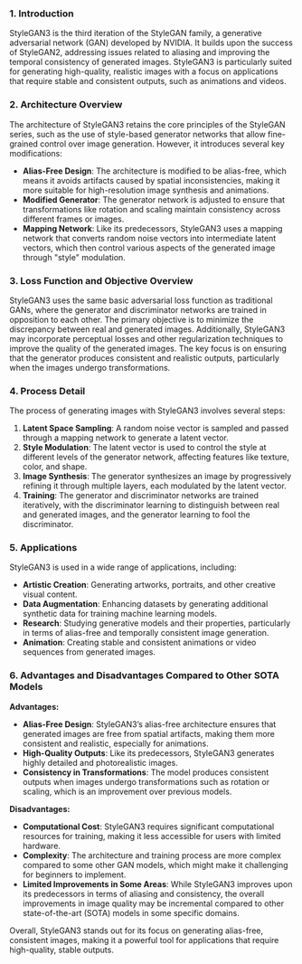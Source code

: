 ### 1. Introduction
StyleGAN3 is the third iteration of the StyleGAN family, a generative adversarial network (GAN) developed by NVIDIA. It builds upon the success of StyleGAN2, addressing issues related to aliasing and improving the temporal consistency of generated images. StyleGAN3 is particularly suited for generating high-quality, realistic images with a focus on applications that require stable and consistent outputs, such as animations and videos.

### 2. Architecture Overview
The architecture of StyleGAN3 retains the core principles of the StyleGAN series, such as the use of style-based generator networks that allow fine-grained control over image generation. However, it introduces several key modifications:

- **Alias-Free Design**: The architecture is modified to be alias-free, which means it avoids artifacts caused by spatial inconsistencies, making it more suitable for high-resolution image synthesis and animations.
- **Modified Generator**: The generator network is adjusted to ensure that transformations like rotation and scaling maintain consistency across different frames or images.
- **Mapping Network**: Like its predecessors, StyleGAN3 uses a mapping network that converts random noise vectors into intermediate latent vectors, which then control various aspects of the generated image through "style" modulation.

### 3. Loss Function and Objective Overview
StyleGAN3 uses the same basic adversarial loss function as traditional GANs, where the generator and discriminator networks are trained in opposition to each other. The primary objective is to minimize the discrepancy between real and generated images. Additionally, StyleGAN3 may incorporate perceptual losses and other regularization techniques to improve the quality of the generated images. The key focus is on ensuring that the generator produces consistent and realistic outputs, particularly when the images undergo transformations.

### 4. Process Detail
The process of generating images with StyleGAN3 involves several steps:

1. **Latent Space Sampling**: A random noise vector is sampled and passed through a mapping network to generate a latent vector.
2. **Style Modulation**: The latent vector is used to control the style at different levels of the generator network, affecting features like texture, color, and shape.
3. **Image Synthesis**: The generator synthesizes an image by progressively refining it through multiple layers, each modulated by the latent vector.
4. **Training**: The generator and discriminator networks are trained iteratively, with the discriminator learning to distinguish between real and generated images, and the generator learning to fool the discriminator.

### 5. Applications
StyleGAN3 is used in a wide range of applications, including:

- **Artistic Creation**: Generating artworks, portraits, and other creative visual content.
- **Data Augmentation**: Enhancing datasets by generating additional synthetic data for training machine learning models.
- **Research**: Studying generative models and their properties, particularly in terms of alias-free and temporally consistent image generation.
- **Animation**: Creating stable and consistent animations or video sequences from generated images.

### 6. Advantages and Disadvantages Compared to Other SOTA Models
**Advantages:**
- **Alias-Free Design**: StyleGAN3’s alias-free architecture ensures that generated images are free from spatial artifacts, making them more consistent and realistic, especially for animations.
- **High-Quality Outputs**: Like its predecessors, StyleGAN3 generates highly detailed and photorealistic images.
- **Consistency in Transformations**: The model produces consistent outputs when images undergo transformations such as rotation or scaling, which is an improvement over previous models.

**Disadvantages:**
- **Computational Cost**: StyleGAN3 requires significant computational resources for training, making it less accessible for users with limited hardware.
- **Complexity**: The architecture and training process are more complex compared to some other GAN models, which might make it challenging for beginners to implement.
- **Limited Improvements in Some Areas**: While StyleGAN3 improves upon its predecessors in terms of aliasing and consistency, the overall improvements in image quality may be incremental compared to other state-of-the-art (SOTA) models in some specific domains.

Overall, StyleGAN3 stands out for its focus on generating alias-free, consistent images, making it a powerful tool for applications that require high-quality, stable outputs.

